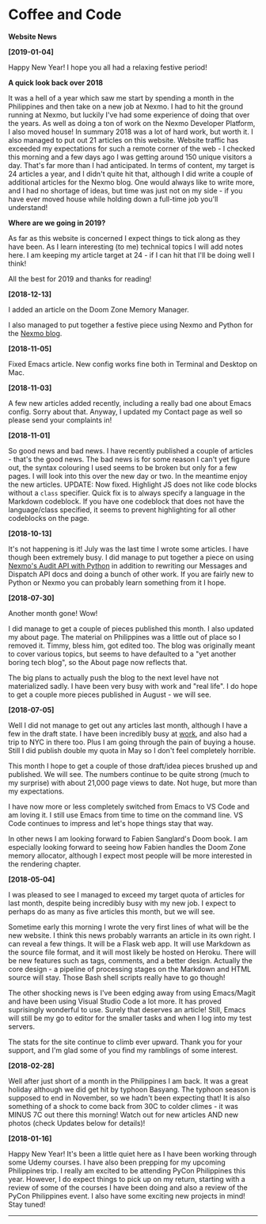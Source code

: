 # Coffee and Code

**Website News**

**[2019-01-04]**

Happy New Year! I hope you all had a relaxing festive period!

**A quick look back over 2018**

It was a hell of a year which saw me start by spending a month in the
Philippines and then take on a new job at Nexmo. I had to hit the
ground running at Nexmo, but luckily I've had some experience of doing
that over the years. As well as doing a ton of work on the Nexmo
Developer Platform, I also moved house! In summary 2018 was a lot of
hard work, but worth it. I also managed to put out 21 articles on this
website. Website traffic has exceeded my expectations for such a
remote corner of the web - I checked this morning and a few days ago I
was getting around 150 unique visitors a day. That's far more than I
had anticipated. In terms of content, my target is 24 articles a year,
and I didn't quite hit that, although I did write a couple of
additional articles for the Nexmo blog. One would always like to write
more, and I had no shortage of ideas, but time was just not on my
side - if you have ever moved house while holding down a full-time job
you'll understand!

**Where are we going in 2019?**

As far as this website is concerned I expect things to tick along as
they have been. As I learn interesting (to me) technical topics I will
add notes here. I am keeping my article target at 24 - if I can hit
that I'll be doing well I think!

All the best for 2019 and thanks for reading!

**[2018-12-13]**

I added an article on the Doom Zone Memory Manager.

I also managed to put together a festive piece using Nexmo and Python
for the [Nexmo
blog](https://www.nexmo.com/blog/2018/12/03/dial-a-christmas-carol-with-nexmo-and-python-dr/).

**[2018-11-05]**

Fixed Emacs article. New config works fine both in Terminal and
Desktop on Mac.

**[2018-11-03]** 

A few new articles added recently, including a really bad one about
Emacs config. Sorry about that. Anyway, I updated my Contact page as
well so please send your complaints in!

**[2018-11-01]**

So good news and bad news. I have recently published a couple of
articles - that's the good news. The bad news is for some reason I
can't yet figure out, the syntax colouring I used seems to be broken
but only for a few pages. I will look into this over the new day or
two. In the meantime enjoy the new articles. UPDATE: Now
fixed. Highlight JS does not like code blocks without a `class`
specifier. Quick fix is to always specify a language in the Markdown
codeblock. If you have one codeblock that does not have the
language/class specified, it seems to prevent highlighting for all
other codeblocks on the page.

**[2018-10-13]**

It's not happening is it! July was the last time I wrote some
articles. I have though been extremely busy. I did manage to put
together a piece on using [Nexmo's Audit API with
Python](https://www.nexmo.com/blog/2018/10/09/get-nexmo-audit-events-with-python-dr/)
in addition to rewriting our Messages and Dispatch API docs and doing
a bunch of other work. If you are fairly new to Python or Nexmo you
can probably learn something from it I hope. 

**[2018-07-30]**

Another month gone! Wow! 

I did manage to get a couple of pieces published this month. I also
updated my about page. The material on Philippines was a little out of
place so I removed it. Timmy, bless him, got edited too. The blog was
originally meant to cover various topics, but seems to have defaulted
to a "yet another boring tech blog", so the About page now reflects
that.

The big plans to actually push the blog to the next level have not
materialized sadly. I have been very busy with work and "real life". I
do hope to get a couple more pieces published in August - we will see.

**[2018-07-05]**

Well I did not manage to get out any articles last month, although I
have a few in the draft state. I have been incredibly busy at
[work](https://developer.nexmo.com/team), and also had a trip to NYC
in there too. Plus I am going through the pain of buying a
house. Still I did publish double my quota in May so I don't feel
completely horrible.

This month I hope to get a couple of those draft/idea pieces brushed
up and published. We will see. The numbers continue to be quite strong
(much to my surprise) with about 21,000 page views to date. Not huge,
but more than my expectations.

I have now more or less completely switched from Emacs to VS Code and
am loving it. I still use Emacs from time to time on the command
line. VS Code continues to impress and let's hope things stay that
way.

In other news I am looking forward to Fabien Sanglard's Doom book. I
am especially looking forward to seeing how Fabien handles the Doom
Zone memory allocator, although I expect most people will be more
interested in the rendering chapter.

**[2018-05-04]**

I was pleased to see I managed to exceed my target quota of articles
for last month, despite being incredibly busy with my new job. I
expect to perhaps do as many as five articles this month, but we will
see.

Sometime early this morning I wrote the very first lines of what will
be the new website. I think this news probably warrants an article in
its own right. I can reveal a few things. It will be a Flask web
app. It will use Markdown as the source file format, and it will most
likely be hosted on Heroku. There will be new features such as tags,
comments, and a better design. Actually the core design - a pipeline
of processing stages on the Markdown and HTML source will stay. Those
Bash shell scripts really have to go though!

The other shocking news is I've been edging away from using
Emacs/Magit and have been using Visual Studio Code a lot more. It has
proved suprisingly wonderful to use. Surely that deserves an article!
Still, Emacs will still be my go to editor for the smaller tasks and
when I log into my test servers.

The stats for the site continue to climb ever upward. Thank you for
your support, and I'm glad some of you find my ramblings of some
interest.

**[2018-02-28]**

Well after just short of a month in the Philippines I am back. It was
a great holiday although we did get hit by typhoon Basyang. The
typhoon season is supposed to end in November, so we hadn't been
expecting that! It is also something of a shock to come back from 30C
to colder climes - it was MINUS 7C out there this morning! Watch out
for new articles AND new photos (check Updates below for details)!

**[2018-01-16]**

Happy New Year! It's been a little quiet here as I have been working
through some Udemy courses. I have also been prepping for my upcoming
Philippines trip. I really am excited to be attending PyCon
Philippines this year. However, I do expect things to pick up on my
return, starting with a review of some of the courses I have been
doing and also a review of the PyCon Philippines event. I also have
some exciting new projects in mind! Stay tuned! 

---

